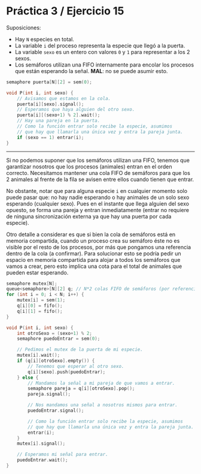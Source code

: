 # Práctica 3 / Ejercicio 15

Suposiciones:
- Hay `N` especies en total.
- La variable `i` del proceso representa la especie que llegó a la puerta.
- La variable `sexo` es un entero con valores `0` y `1` para representar a los 2 sexos.
- Los semáforos utilizan una FIFO internamente para encolar los procesos que están esperando la señal. **MAL**: no se puede asumir esto.

```c
semaphore puerta[N][2] = sem(0);

void P(int i, int sexo) {
    // Avisamos que estamos en la cola.
    puerta[i][sexo].signal();
    // Esperamos que haya alguien del otro sexo.
    puerta[i][(sexo+1) % 2].wait();
    // Hay una pareja en la puerta.
    // Como la función entrar solo recibe la especie, asumimos
    // que hay que llamarla una única vez y entra la pareja junta.
    if (sexo == 1) entrar(i);
}
```

---

Si no podemos suponer que los semáforos utilizan una FIFO, tenemos que garantizar nosotros que los procesos (animales) entran en el orden correcto. Necesitamos mantener una cola FIFO de semáforos para que los 2 animales al frente de la fila se avisen entre ellos cuando tienen que entrar.

No obstante, notar que para alguna especie `i` en cualquier momento solo puede pasar que: no hay nadie esperando o hay animales de un solo sexo esperando (cualquier sexo). Pues en el instante que llega alguien del sexo opuesto, se forma una pareja y entran inmediatamente (entrar no requiere de ninguna sincronización externa ya que hay una puerta por cada especie).

Otro detalle a considerar es que si bien la cola de semáforos está en memoria compartida, cuando un proceso crea su semáforo éste no es visible por el resto de los procesos, por más que pongamos una referencia dentro de la cola (a confirmar). Para solucionar esto se podría pedir un espacio en memoria compartida para alojar a todos los semáforos que vamos a crear, pero esto implica una cota para el total de animales que pueden estar esperando.

```c
semaphore mutex[N];
queue<semaphore>[N][2] q; // N*2 colas FIFO de semáforos (por referencia).
for (int i = 0; i < N; i++) {
    mutex[i] = sem(1);
    q[i][0] = fifo();
    q[i][1] = fifo();
}

void P(int i, int sexo) {
    int otroSexo = (sexo+1) % 2;
    semaphore puedoEntrar = sem(0);

    // Pedimos el mutex de la puerta de mi especie.
    mutex[i].wait();
    if (q[i][otroSexo].empty()) {
        // Tenemos que esperar al otro sexo.
        q[i][sexo].push(puedoEntrar);
    } else {
        // Mandamos la señal a mi pareja de que vamos a entrar.
        semaphore pareja = q[i][otroSexo].pop();
        pareja.signal();

        // Nos mandamos una señal a nosotros mismos para entrar.
        puedoEntrar.signal();

        // Como la función entrar solo recibe la especie, asumimos
        // que hay que llamarla una única vez y entra la pareja junta.
        entrar(i);
    }
    mutex[i].signal();

    // Esperamos mi señal para entrar.
    puedoEntrar.wait();
}
```
